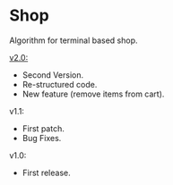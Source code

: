 # Shop
Algorithm for terminal based shop.

<ins>v2.0:</ins>
- Second Version. 
- Re-structured code.
- New feature (remove items from cart).

v1.1:
- First patch. 
- Bug Fixes.

v1.0: 
- First release.
